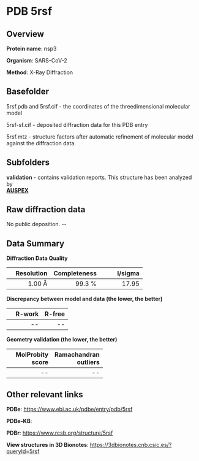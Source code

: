 # PDB 5rsf

## Overview

**Protein name**: nsp3

**Organism**: SARS-CoV-2

**Method**: X-Ray Diffraction



## Basefolder

5rsf.pdb and 5rsf.cif - the coordinates of the threedimensional molecular model

5rsf-sf.cif - deposited diffraction data for this PDB entry

5rsf.mtz - structure factors after automatic refinement of molecular model against the diffraction data.

## Subfolders





**validation** - contains validation reports. This structure has been analyzed by <br>[**AUSPEX**](https://github.com/thorn-lab/coronavirus_structural_task_force/tree/master/pdb/nsp3/SARS-CoV-2/5rsf/validation/auspex)     



## Raw diffraction data

No public deposition. --<br> 

## Data Summary
**Diffraction Data Quality**

|   | Resolution | Completeness| I/sigma |
|---|-------------:|----------------:|--------------:|
|   |1.00 Å|99.3  %|<img width=50/>17.95|

**Discrepancy between model and data (the lower, the better)**

|   | **R-work**| **R-free**   
|---|-------------:|----------------:|           
||--|--|

**Geometry validation (the lower, the better)**

|   |**MolProbity<br>score**| **Ramachandran<br>outliers** 
|---|-------------:|----------------:|
||--|--|

 

 



## Other relevant links 
**PDBe**:  https://www.ebi.ac.uk/pdbe/entry/pdb/5rsf

**PDBe-KB**:  
 
**PDBr**: https://www.rcsb.org/structure/5rsf 

**View structures in 3D Bionotes**: https://3dbionotes.cnb.csic.es/?queryId=5rsf

